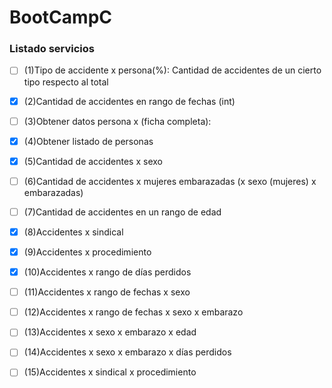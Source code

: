 # BootCampC

### Listado servicios



- [ ] (1)Tipo de accidente x persona(%): Cantidad de accidentes de un cierto tipo respecto al total
- [x] (2)Cantidad de accidentes en rango de fechas (int) 
- [ ] (3)Obtener datos persona x (ficha completa):
- [x] (4)Obtener listado de personas
- [x] (5)Cantidad de accidentes x sexo
- [ ] (6)Cantidad de accidentes x mujeres embarazadas (x sexo (mujeres) x embarazadas)
- [ ] (7)Cantidad de accidentes en un rango de edad
- [x] (8)Accidentes x sindical
- [x] (9)Accidentes x procedimiento
- [x] (10)Accidentes x rango de días perdidos
 
- [ ] (11)Accidentes x rango de fechas x sexo
- [ ] (12)Accidentes x rango de fechas x sexo x embarazo
- [ ] (13)Accidentes x sexo x embarazo x edad
- [ ] (14)Accidentes x sexo x embarazo x días perdidos
- [ ] (15)Accidentes x sindical x procedimiento
